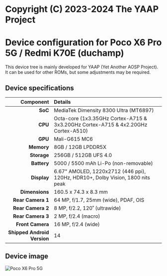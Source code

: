 # Copyright (C) 2023-2024 The YAAP Project

Device configuration for Poco X6 Pro 5G / Redmi K70E (duchamp)
==============================================================

This device tree is mainly developed for YAAP (Yet Another AOSP Project).  
It can be used for other ROMs, but some adjustments may be required.

## Device specifications

**Component** | **Details**
-------------:|:-------------------------------------------------
**SoC**       | MediaTek Dimensity 8300 Ultra (MT6897)
**CPU**       | Octa-core (1x3.35GHz Cortex-A715 & 3x3.20GHz Cortex-A715 & 4x2.20GHz Cortex-A510)
**GPU**       | Mali-G615 MC6
**Memory**    | 8GB / 12GB LPDDR5X
**Storage**   | 256GB / 512GB UFS 4.0
**Battery**   | 5000 / 5500 mAh Li-Po (non-removable)
**Display**   | 6.67" AMOLED, 1220x2712 (446 ppi), 120Hz, HDR10+, Dolby Vision, 1800 nits peak
**Dimensions**| 160.5 x 74.3 x 8.3 mm
**Rear Camera 1** | 64 MP, f/1.7, 25mm (wide), PDAF, OIS
**Rear Camera 2** | 8 MP, f/2.2, 120˚ (ultrawide)
**Rear Camera 3** | 2 MP, f/2.4 (macro)
**Front Camera**  | 16 MP, f/2.4 (wide)
**Shipped Android Version** | 14

## Device image

![Poco X6 Pro 5G](https://fdn2.gsmarena.com/vv/pics/xiaomi/xiaomi-poco-x6-pro-09.jpg "Poco X6 Pro in black, yellow and grey")
